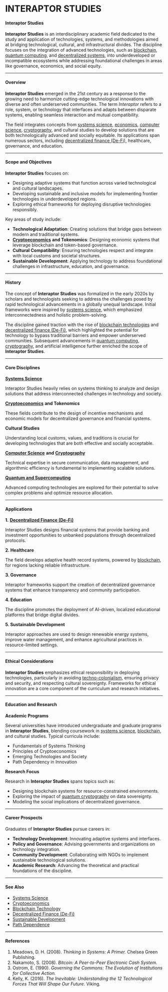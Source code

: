 # INTERAPTOR STUDIES

#### **Interaptor Studies**

**Interaptor Studies** is an interdisciplinary academic field dedicated to the study and application of technologies, systems, and methodologies aimed at bridging technological, cultural, and infrastructural divides. The discipline focuses on the integration of advanced technologies, such as [blockchain](misinformation_and_uap.md), [quantum computing](broken-reference), and [decentralized systems](quantum_cryptography.md), into underdeveloped or incompatible ecosystems while addressing foundational challenges in areas like governance, economics, and social equity.

***

#### **Overview**

**Interaptor Studies** emerged in the 21st century as a response to the growing need to harmonize cutting-edge technological innovations with diverse and often underserved communities. The term _Interaptor_ refers to a role, system, or technology that interfaces and adapts between disparate systems, enabling seamless interaction and mutual compatibility.

The field integrates concepts from [systems science](systems_science.md), [economics](reverse_chronological_biographies.md), [computer science](ontological_shock.md), [cryptography](price_per_compute.md), and cultural studies to develop solutions that are both technologically advanced and socially equitable. Its applications span numerous sectors, including [decentralized finance (De-Fi)](ray_kurzweil.md), healthcare, governance, and education.

***

#### **Scope and Objectives**

**Interaptor Studies** focuses on:

* Designing adaptive systems that function across varied technological and cultural landscapes.
* Developing sustainable and inclusive models for implementing frontier technologies in underdeveloped regions.
* Exploring ethical frameworks for deploying disruptive technologies responsibly.

Key areas of study include:

* **Technological Adaptation**: Creating solutions that bridge gaps between modern and traditional systems.
* [**Cryptoeconomics**](pentagon_uap_report_2021.md) **and Tokenomics**: Designing economic systems that leverage blockchain and token-based governance.
* **Cultural Compatibility**: Ensuring technologies respect and integrate with local customs and societal structures.
* **Sustainable Development**: Applying technology to address foundational challenges in infrastructure, education, and governance.

***

#### **History**

The concept of **Interaptor Studies** was formalized in the early 2020s by scholars and technologists seeking to address the challenges posed by rapid technological advancements in a globally unequal landscape. Initial frameworks were inspired by [systems science](systems_science.md), which emphasized interconnectedness and holistic problem-solving.

The discipline gained traction with the rise of [blockchain technologies](misinformation_and_uap.md) and [decentralized finance (De-Fi)](ray_kurzweil.md), which highlighted the potential for technology to bypass traditional barriers and empower underserved communities. Subsequent advancements in [quantum computing](broken-reference), [cryptography](price_per_compute.md), and artificial intelligence further enriched the scope of **Interaptor Studies**.

***

#### **Core Disciplines**

[**Systems Science**](systems_science.md)

Interaptor Studies heavily relies on systems thinking to analyze and design solutions that address interconnected challenges in technology and society.

[**Cryptoeconomics**](pentagon_uap_report_2021.md) **and Tokenomics**

These fields contribute to the design of incentive mechanisms and economic models for decentralized governance and financial systems.

**Cultural Studies**

Understanding local customs, values, and traditions is crucial for developing technologies that are both effective and socially acceptable.

[**Computer Science**](ontological_shock.md) **and** [**Cryptography**](price_per_compute.md)

Technical expertise in secure communication, data management, and algorithmic efficiency is fundamental to implementing scalable solutions.

[**Quantum and Supercomputing**](broken-reference)

Advanced computing technologies are explored for their potential to solve complex problems and optimize resource allocation.

***

#### **Applications**

**1.** [**Decentralized Finance (De-Fi)**](ray_kurzweil.md)

Interaptor Studies designs financial systems that provide banking and investment opportunities to unbanked populations through decentralized protocols.

**2. Healthcare**

The field develops adaptive health record systems, powered by [blockchain](misinformation_and_uap.md), for regions lacking reliable infrastructure.

**3. Governance**

Interaptor frameworks support the creation of decentralized governance systems that enhance transparency and community participation.

**4. Education**

The discipline promotes the deployment of AI-driven, localized educational platforms that bridge digital divides.

**5. Sustainable Development**

Interaptor approaches are used to design renewable energy systems, improve water management, and enhance agricultural practices in resource-limited settings.

***

#### **Ethical Considerations**

**Interaptor Studies** emphasizes ethical responsibility in deploying technologies, particularly in avoiding [techno-colonialism](https://en.wikipedia.org/wiki/Techno-colonialism), ensuring privacy and security, and respecting cultural sovereignty. Frameworks for ethical innovation are a core component of the curriculum and research initiatives.

***

#### **Education and Research**

**Academic Programs**

Several universities have introduced undergraduate and graduate programs in **Interaptor Studies**, blending coursework in [systems science](systems_science.md), [blockchain](misinformation_and_uap.md), and cultural studies. Typical curricula include:

* Fundamentals of Systems Thinking
* Principles of Cryptoeconomics
* Emerging Technologies and Society
* Path Dependency in Innovation

**Research Focus**

Research in **Interaptor Studies** spans topics such as:

* Designing blockchain systems for resource-constrained environments.
* Exploring the impact of [quantum cryptography](broken-reference) on data sovereignty.
* Modeling the social implications of decentralized governance.

***

#### **Career Prospects**

Graduates of **Interaptor Studies** pursue careers in:

* **Technology Development**: Innovating adaptive systems and interfaces.
* **Policy and Governance**: Advising governments and organizations on technology integration.
* **Community Development**: Collaborating with NGOs to implement sustainable technological solutions.
* **Academic Research**: Advancing the theoretical and practical foundations of the discipline.

***

#### **See Also**

* [Systems Science](systems_science.md)
* [Cryptoeconomics](pentagon_uap_report_2021.md)
* [Blockchain Technology](misinformation_and_uap.md)
* [Decentralized Finance (De-Fi)](ray_kurzweil.md)
* [Sustainable Development](broken-reference)
* [Path Dependence](../../TECH_DOCS/VISUAL/VR_GAME_ENVIRONMENTS.MD)

***

#### **References**

1. Meadows, D. H. (2008). _Thinking in Systems: A Primer._ Chelsea Green Publishing.
2. Nakamoto, S. (2008). _Bitcoin: A Peer-to-Peer Electronic Cash System._
3. Ostrom, E. (1990). _Governing the Commons: The Evolution of Institutions for Collective Action._
4. Kelly, K. (2016). _The Inevitable: Understanding the 12 Technological Forces That Will Shape Our Future._ Viking.
